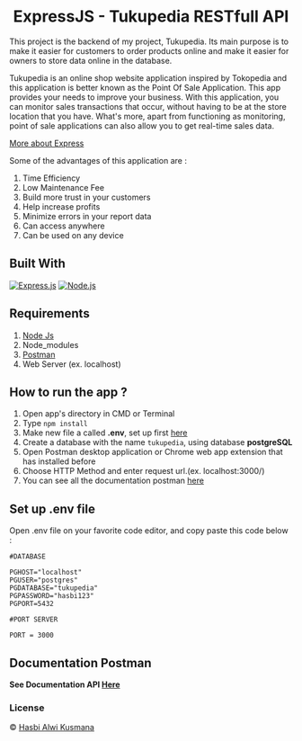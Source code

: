 <h1 align="center">ExpressJS - Tukupedia RESTfull API</h1>

This project is the backend of my project, Tukupedia. Its main purpose is to make it easier for customers to order products online and make it easier for owners to store data online in the database.

Tukupedia is an online shop website application inspired by Tokopedia and this application is better known as the Point Of Sale Application. This app provides your needs to improve your business. With this application, you can monitor sales transactions that occur, without having to be at the store location that you have. What's more, apart from functioning as monitoring, point of sale applications can also allow you to get real-time sales data.

<!-- Proyek ini adalah backend dari proyek saya, Tukupedia. Tujuan utamanya adalah untuk memudahkan pelanggan melakukan pemesanan produk secara online dan memudahkan pemilik untuk menyimpan data secara online di database.

Tukupedia adalah aplikasi website toko online yang terinspirasi dari Tokopedia dan aplikasi ini lebih dikenal dengan Aplikasi Point Of Sale. Aplikasi ini menyediakan kebutuhan Anda untuk meningkatkan bisnis Anda. Dengan aplikasi ini, Anda dapat memantau transaksi penjualan yang terjadi, tanpa harus berada di lokasi toko yang Anda miliki. Terlebih lagi, selain berfungsi sebagai monitoring, aplikasi point of sale juga dapat memungkinkan Anda untuk mendapatkan data penjualan secara real-time -->

[More about Express](https://en.wikipedia.org/wiki/Express.js)

Some of the advantages of this application are :

1. Time Efficiency
2. Low Maintenance Fee
3. Build more trust in your customers
4. Help increase profits
5. Minimize errors in your report data
6. Can access anywhere
7. Can be used on any device

## Built With

[![Express.js](https://img.shields.io/badge/Express.js-4.17.1-orange.svg?style=rounded-square)](https://expressjs.com/en/starter/installing.html)
[![Node.js](https://img.shields.io/badge/Node.js-v.12.18.2-green.svg?style=rounded-square)](https://nodejs.org/)

## Requirements

1. <a href="https://nodejs.org/en/download/">Node Js</a>
2. Node_modules
3. <a href="https://www.getpostman.com/">Postman</a>
4. Web Server (ex. localhost)

## How to run the app ?

1. Open app's directory in CMD or Terminal
2. Type `npm install`
3. Make new file a called **.env**, set up first [here](#set-up-env-file)
4. Create a database with the name `tukupedia`, using database **postgreSQL**
5. Open Postman desktop application or Chrome web app extension that has installed before
6. Choose HTTP Method and enter request url.(ex. localhost:3000/)
7. You can see all the documentation postman [here](#Documentation-Postman)

## Set up .env file

Open .env file on your favorite code editor, and copy paste this code below :

```
#DATABASE

PGHOST="localhost"
PGUSER="postgres"
PGDATABASE="tukupedia"
PGPASSWORD="hasbi123"
PGPORT=5432

#PORT SERVER

PORT = 3000
```

## Documentation Postman

**See Documentation API [Here](https://documenter.getpostman.com/view/12329591/UyxeqUpQ)**

### License

© [Hasbi Alwi Kusmana](https://github.com/hasbialwikusmana)
